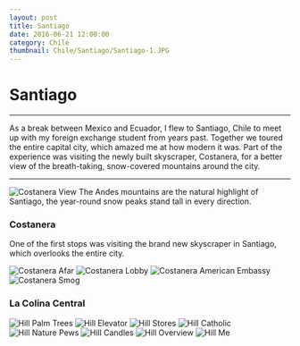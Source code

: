 ```yaml
---
layout: post
title: Santiago
date: 2016-06-21 12:00:00
category: Chile
thumbnail: Chile/Santiago/Santiago-1.JPG
---
```



# Santiago
---

As a break between Mexico and Ecuador, I flew to Santiago, Chile to meet up with my foreign exchange student from years past. Together we toured the entire capital city, which amazed me at how modern it was. Part of the experience was visiting the newly built skyscraper, Costanera, for a better view of the breath-taking, snow-covered mountains around the city.

---

![Costanera View](/assets/img/travel/Chile/Santiago/Santiago-1.JPG)
The Andes mountains are the natural highlight of Santiago, the year-round snow peaks stand tall in every direction.

### Costanera
One of the first stops was visiting the brand new skyscraper in Santiago, which overlooks the entire city.

![Costanera Afar](/assets/img/travel/Chile/Santiago/Santiago-14.JPG)
![Costanera Lobby](/assets/img/travel/Chile/Santiago/Santiago-2.JPG)
![Costanera American Embassy](/assets/img/travel/Chile/Santiago/Santiago-3.JPG)
![Costanera Smog](/assets/img/travel/Chile/Santiago/Santiago-4.JPG)

### La Colina Central
![Hill Palm Trees](/assets/img/travel/Chile/Santiago/Santiago-5.JPG)
![Hill Elevator](/assets/img/travel/Chile/Santiago/Santiago-6.JPG)
![Hill Stores](/assets/img/travel/Chile/Santiago/Santiago-7.JPG)
![Hill Catholic](/assets/img/travel/Chile/Santiago/Santiago-8.JPG)
![Hill Nature Pews](/assets/img/travel/Chile/Santiago/Santiago-9.JPG)
![Hill Candles](/assets/img/travel/Chile/Santiago/Santiago-10.JPG)
![Hill Overview](/assets/img/travel/Chile/Santiago/Santiago-12.JPG)
![Hill Me](/assets/img/travel/Chile/Santiago/Santiago-13.JPG)